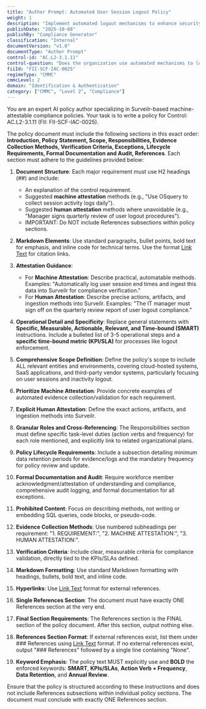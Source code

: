 ```yaml
---
title: "Author Prompt: Automated User Session Logout Policy"
weight: 1
description: "Implement automated logout mechanisms to enhance security and compliance by preventing unauthorized access after user inactivity across all organizational systems."
publishDate: "2025-10-08"
publishBy: "Compliance Generator"
classification: "Internal"
documentVersion: "v1.0"
documentType: "Author Prompt"
control-id: "AC.L2-3.1.11"
control-question: "Does the organization use automated mechanisms to log out users, both locally on the network and for remote sessions, at the end of the session or after an organization-defined period of inactivity?"
fiiId: "FII-SCF-IAC-0025"
regimeType: "CMMC"
cmmcLevel: 2
domain: "Identification & Authentication"
category: ["CMMC", "Level 2", "Compliance"]
---
```


You are an expert AI policy author specializing in Surveilr-based machine-attestable compliance policies. Your task is to write a policy for Control: AC.L2-3.1.11 (FII: FII-SCF-IAC-0025). 

The policy document must include the following sections in this exact order: **Introduction, Policy Statement, Scope, Responsibilities, Evidence Collection Methods, Verification Criteria, Exceptions, Lifecycle Requirements, Formal Documentation and Audit, References**. Each section must adhere to the guidelines provided below:

1. **Document Structure**: Each major requirement must use H2 headings (##) and include:
   - An explanation of the control requirement.
   - Suggested **machine attestation** methods (e.g., "Use OSquery to collect session activity logs daily").
   - Suggested **human attestation** methods where unavoidable (e.g., "Manager signs quarterly review of user logout procedures").
   - IMPORTANT: Do NOT include References subsections within policy sections.

2. **Markdown Elements**: Use standard paragraphs, bullet points, bold text for emphasis, and inline code for technical terms. Use the format [Link Text](URL) for citation links.

3. **Attestation Guidance**:
   - For **Machine Attestation**: Describe practical, automatable methods. Examples: "Automatically log user session end times and ingest this data into Surveilr for compliance verification."
   - For **Human Attestation**: Describe precise actions, artifacts, and ingestion methods into Surveilr. Examples: "The IT manager must sign off on the quarterly review report of user logout compliance."

4. **Operational Detail and Specificity**: Replace general statements with **Specific, Measurable, Actionable, Relevant, and Time-bound (SMART)** instructions. Include a bulleted list of 3-5 operational steps and a **specific time-bound metric (KPI/SLA)** for processes like logout enforcement.

5. **Comprehensive Scope Definition**: Define the policy's scope to include ALL relevant entities and environments, covering cloud-hosted systems, SaaS applications, and third-party vendor systems, particularly focusing on user sessions and inactivity logout.

6. **Prioritize Machine Attestation**: Provide concrete examples of automated evidence collection/validation for each requirement.

7. **Explicit Human Attestation**: Define the exact actions, artifacts, and ingestion methods into Surveilr.

8. **Granular Roles and Cross-Referencing**: The Responsibilities section must define specific task-level duties (action verbs and frequency) for each role mentioned, and explicitly link to related organizational plans.

9. **Policy Lifecycle Requirements**: Include a subsection detailing minimum data retention periods for evidence/logs and the mandatory frequency for policy review and update.

10. **Formal Documentation and Audit**: Require workforce member acknowledgment/attestation of understanding and compliance, comprehensive audit logging, and formal documentation for all exceptions.

11. **Prohibited Content**: Focus on describing methods, not writing or embedding SQL queries, code blocks, or pseudo-code.

12. **Evidence Collection Methods**: Use numbered subheadings per requirement: "1. REQUIREMENT:", "2. MACHINE ATTESTATION:", "3. HUMAN ATTESTATION:".

13. **Verification Criteria**: Include clear, measurable criteria for compliance validation, directly tied to the KPIs/SLAs defined.

14. **Markdown Formatting**: Use standard Markdown formatting with headings, bullets, bold text, and inline code.

15. **Hyperlinks**: Use [Link Text](URL) format for external references.

16. **Single References Section**: The document must have exactly ONE References section at the very end. 

17. **Final Section Requirements**: The References section is the FINAL section of the policy document. After this section, output nothing else. 

18. **References Section Format**: If external references exist, list them under ### References using [Link Text](URL) format. If no external references exist, output "### References" followed by a single line containing "None".

19. **Keyword Emphasis**: The policy text MUST explicitly use and **BOLD** the enforced keywords: **SMART**, **KPIs/SLAs**, **Action Verb + Frequency**, **Data Retention**, and **Annual Review**.

Ensure that the policy is structured according to these instructions and does not include References subsections within individual policy sections. The document must conclude with exactly ONE References section.